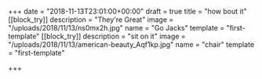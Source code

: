 +++
date = "2018-11-13T23:01:00+00:00"
draft = true
title = "how bout it"
[[block_try]]
description = "They're Great"
image = "/uploads/2018/11/13/ns0mx2h.jpg"
name = "Go Jacks"
template = "first-template"
[[block_try]]
description = "sit on it"
image = "/uploads/2018/11/13/american-beauty_Aqf1kp.jpg"
name = "chair"
template = "first-template"

+++
